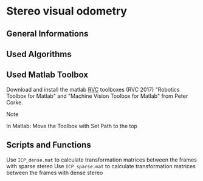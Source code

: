 # Stereo visual odometry
## General Informations
## Used Algorithms

## Used Matlab Toolbox
Download and install the matlab [RVC](https://petercorke.com/toolboxes/robotics-toolbox/) toolboxes (RVC 2017) "Robotics Toolbox for Matlab" and "Machine Vision Toolbox for Matlab" from Peter Corke.

>[!NOTE]
>In Matlab: Move the Toolbox with Set Path to the top


## Scripts and Functions
Use `ICP_dense.mat` to calculate transformation matrices between the frames with sparse stereo
Use `ICP_sparse.mat` to calculate transformation matrices between the frames with dense stereo
